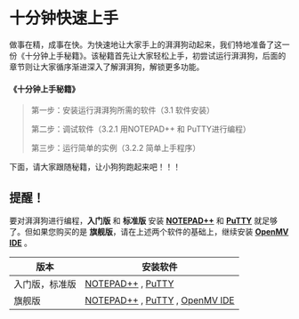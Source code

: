 # 十分钟快速上手



做事在精，成事在快。为快速地让大家手上的湃湃狗动起来，我们特地准备了这一份《十分钟上手秘籍》。该秘籍首先让大家轻松上手，初尝试运行湃湃狗，后面的章节则让大家循序渐进深入了解湃湃狗，解锁更多功能。



#### **《十分钟上手秘籍》**

> 第一步：安装运行湃湃狗所需的软件（3.1 软件安装）
>
> 第二步：调试软件（3.2.1 用NOTEPAD++ 和 PuTTY进行编程）
>
> 第三步：运行简单的实例（3.2.2 简单上手程序）
>



下面，请大家跟随秘籍，让小狗狗跑起来吧！！！



## 提醒！

要对湃湃狗进行编程，**入门版** 和 **标准版** 安装 <u>**NOTEPAD++**</u> 和 <u>**PuTTY**</u> 就足够了。但如果您购买的是 **旗舰版**，请在上述两个软件的基础上，继续安装 **<u>OpenMV IDE</u>** 。



| 版本           | 安装软件                                            |
| -------------- | --------------------------------------------------- |
| 入门版，标准版 | <u>NOTEPAD++</u> , <u>PuTTY</u>                     |
| 旗舰版         | <u>NOTEPAD++</u> , <u>PuTTY</u> , <u>OpenMV IDE</u> |

